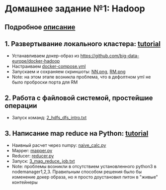 # Домашнее задание №1: Hadoop

## Подробное [описание](https://github.com/GimmeDanger/made-big-data-2021/blob/master/hw/1_hadoop/HW1%20-%20Hadoop.pdf)

## 1. Развертывание локального кластера: [tutorial](https://youtu.be/ny2w5zImqvA)
  * Устанавливаем докер-образ из https://github.com/big-data-europe/docker-hadoop
  * Настраиваем [docker-compose.yml](https://github.com/GimmeDanger/made-big-data-2021/blob/master/hw/1_hadoop/docker-compose.yml)
  * Запускаем и сохраняем скриншоты: [NN.png](https://github.com/GimmeDanger/made-big-data-2021/blob/master/hw/1_hadoop/NN.png), [RM.png](https://github.com/GimmeDanger/made-big-data-2021/blob/master/hw/1_hadoop/RM.png)
  * Note: на этом этапе возникла проблема, что в дефолтном yml не было проброски порта для RM

## 2. Работа с файловой системой, простейшие операции
 * Запуск команд: [2_hdfs_dfs_intro.txt](https://github.com/GimmeDanger/made-big-data-2021/blob/master/hw/1_hadoop/2_hdfs_dfs_intro.txt)

## 3. Написание map reduce на Python: [tutorial](https://www.michael-noll.com/tutorials/writing-an-hadoop-mapreduce-program-in-python/)
 * Наивный расчет через numpy: [naive_calc.py](https://github.com/GimmeDanger/made-big-data-2021/blob/master/hw/1_hadoop/naive_calc.ipynb)
 * Mapper: [mapper.py](https://github.com/GimmeDanger/made-big-data-2021/blob/master/hw/1_hadoop/mapper.py)
 * Reducer: [reducer.py](https://github.com/GimmeDanger/made-big-data-2021/blob/master/hw/1_hadoop/reducer.py)
 * Запуск: [3_map_reduce_job.txt](https://github.com/GimmeDanger/made-big-data-2021/blob/master/hw/1_hadoop/3_map_reduce_job.txt)
 * Note: проблемы возникли в отсутствием установленного python3 в nodemanager1,2,3. Правильным способом решения было бы изменение докер образа, но я просто доустановил питон в "живые" контейнеры
